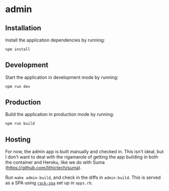 # admin

## Installation

Install the application dependencies by running:

```sh
npm install
```

## Development

Start the application in development mode by running:

```sh
npm run dev
```

## Production

Build the application in production mode by running:

```sh
npm run build
```

## Hosting

For now, the admin app is built manually and checked in.
This isn't ideal, but I don't want to deal with the rigamarole of getting the app building
in both the container and Heroku, like we do with Suma (https://github.com/lithictech/suma).

Run `make admin-build`, and check in the diffs in `admin-build`.
This is served as a SPA using [`rack-spa`](https://github.com/lithictech/rack-spa)
set up in `apps.rb`.
